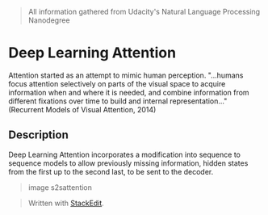 > All information gathered from Udacity's Natural Language Processing Nanodegree

# Deep Learning Attention

Attention started as an attempt to mimic human perception. "...humans focus attention selectively on parts of the visual space to acquire information when and where it is needed, and combine information from different fixations over time to build and internal representation..." (Recurrent Models of Visual Attention, 2014)

## Description

Deep Learning Attention incorporates a modification into sequence to sequence models to allow previously missing information, hidden states from the first up to the second last, to be sent to the decoder.

> image s2sattention



> Written with [StackEdit](https://stackedit.io/).
<!--stackedit_data:
eyJoaXN0b3J5IjpbLTEwNzU2NDAzMjEsNzQ4NTIwMTk1XX0=
-->